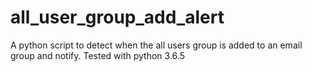 # all_user_group_add_alert
A python script to detect when the all users group is added to an email group and notify.
Tested with python 3.6.5
